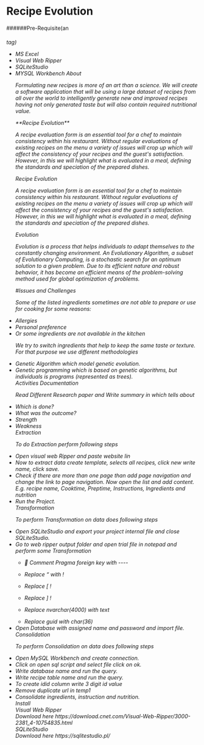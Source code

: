 # Recipe Evolution
######Pre-Requisite(an<h6>tag)
<ul><li>MS Excel 
<li>Visual Web Ripper
<li>SQLiteStudio
<li>MYSQL Workbench 
About
<p>Formulating new recipes is more of an art than a science. We will create a software application that will be using a large dataset of recipes from all over the world to intelligently generate new and improved recipes having not only generated taste but will also contain required nutritional value. <p/>
**Recipe Evolution**
<p>A recipe evaluation form is an essential tool for a chef to maintain consistency within his restaurant. Without regular evaluations of existing recipes on the menu a variety of issues will crop up which will affect the consistency of your recipes and the guest's satisfaction. However, in this we will highlight what is evaluated in a meal, defining the standards and speciation of the prepared dishes.</P>
Recipe Evolution
  <p>A recipe evaluation form is an essential tool for a chef to maintain consistency within his restaurant. Without regular evaluations of existing recipes on the menu a variety of issues will crop up which will affect the consistency of your recipes and the guest's satisfaction. However, in this we will highlight what is evaluated in a meal, defining the standards and speciation of the prepared dishes.</p>
Evolution
  <p>Evolution is a process that helps individuals to adapt themselves to the constantly changing environment. An Evolutionary Algorithm, a subset of Evolutionary Computing, is a stochastic search for an optimum solution to a given problem. Due to its efficient nature and robust behavior, it has become an efficient means of the problem-solving method used for global optimization of problems.</p>
 #Issues and Challenges
  <p>Some of the listed ingredients sometimes are not able to prepare or use for cooking for some reasons:</p>
  <li>Allergies</li>
  <li>Personal preference</li>
  <li>	Or some ingredients are not available in the kitchen</li>
  <p>We try to switch ingredients that help to keep the same taste or texture. For that purpose we use different methodologies </p>
  <li>Genetic Algorithm which model genetic evolution.</li>
  <li>Genetic programming which is based on genetic algorithms, but individuals is programs (represented as trees).</li>
Activities
Documentation 
 <p>Read Different Research paper and Write summary in which tells about </p>
<li>Which is done?</li>
<li>What was the outcome?</li>
<li>Strength</li>
  <li>Weakness</li>
Extraction 
    <p>To do Extraction perform following steps</p>
    <li>Open visual web Ripper and paste website lin</li>
    <li>Now to extract data create template, selects all recipes, click new write name, click save.
    <li>Check if there are more than one page than add page navigation and change the link to page navigation. Now open the list and add content. E.g. recipe name, Cooktime, Preptime, Instructions, Ingredients and nutrition</li>
  <li>Run the Project. </li>
Transformation 
  <p>To perform Transformation on data does following steps </p>
  <li>Open SQLiteStudio and export your project internal file and close SQLiteStudio.</li>
  <li>Go to web ripper output folder and open trial file in notepad and perform some Transformation </li>
  <ul><li>	Comment Pragma foreign key with ----</ul></li>
<ul><li>Replace “ with !	</ul></li>
<ul><li>Replace [ !</ul></li>
<ul><li>Replace ] !</ul></li>
<ul><li>Replace nvarchar(4000) with text</ul></li>
<ul><li>Replace guid with char(36)</ul></li>
<li>Open Database with assigned name and password and import file.</li>
Consolidation 
<p>To perform Consolidation on data does following steps</p> 
<li>Open MySQL Workbench and create connection.</li>
<li>Click on open sql script and select file click on ok.</li>
<li>Write database name and run the query.</li>
<li>Write recipe table name and run the query.
<li>To create idid column write 3 digit id value 
<li>Remove duplicate url in temp1 
<li>Consolidate ingredients, instruction and nutrition. 
<br>Install 
<br>Visual Web Ripper 
<br>Download here https://download.cnet.com/Visual-Web-Ripper/3000-2381_4-10754835.html
<br>SQLiteStudio 
<br>Download here https://sqlitestudio.pl/


